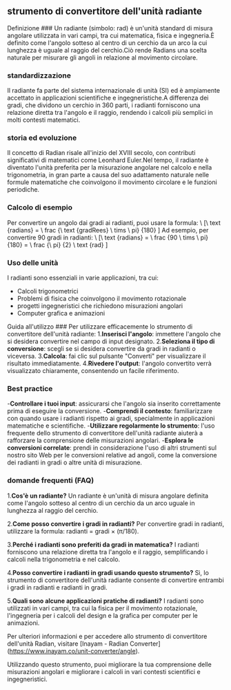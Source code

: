 ## strumento di convertitore dell'unità radiante

Definizione ###
Un radiante (simbolo: rad) è un'unità standard di misura angolare utilizzata in vari campi, tra cui matematica, fisica e ingegneria.È definito come l'angolo sotteso al centro di un cerchio da un arco la cui lunghezza è uguale al raggio del cerchio.Ciò rende Radians una scelta naturale per misurare gli angoli in relazione al movimento circolare.

### standardizzazione
Il radiante fa parte del sistema internazionale di unità (SI) ed è ampiamente accettato in applicazioni scientifiche e ingegneristiche.A differenza dei gradi, che dividono un cerchio in 360 parti, i radianti forniscono una relazione diretta tra l'angolo e il raggio, rendendo i calcoli più semplici in molti contesti matematici.

### storia ed evoluzione
Il concetto di Radian risale all'inizio del XVIII secolo, con contributi significativi di matematici come Leonhard Euler.Nel tempo, il radiante è diventato l'unità preferita per la misurazione angolare nel calcolo e nella trigonometria, in gran parte a causa del suo adattamento naturale nelle formule matematiche che coinvolgono il movimento circolare e le funzioni periodiche.

### Calcolo di esempio
Per convertire un angolo dai gradi ai radianti, puoi usare la formula:
\ [\ text {radians} = \ frac {\ text {gradRees} \ tims \ pi} {180} \]
Ad esempio, per convertire 90 gradi in radianti:
\ [\ text {radians} = \ frac {90 \ tims \ pi} {180} = \ frac {\ pi} {2} \ text {rad} \]

### Uso delle unità
I radianti sono essenziali in varie applicazioni, tra cui:
- Calcoli trigonometrici
- Problemi di fisica che coinvolgono il movimento rotazionale
- progetti ingegneristici che richiedono misurazioni angolari
- Computer grafica e animazioni

Guida all'utilizzo ###
Per utilizzare efficacemente lo strumento di convertitore dell'unità radiante:
1.**Inserisci l'angolo**: immettere l'angolo che si desidera convertire nel campo di input designato.
2.**Seleziona il tipo di conversione**: scegli se si desidera convertire da gradi in radianti o viceversa.
3.**Calcola**: fai clic sul pulsante "Converti" per visualizzare il risultato immediatamente.
4.**Rivedere l'output**: l'angolo convertito verrà visualizzato chiaramente, consentendo un facile riferimento.

### Best practice
-**Controllare i tuoi input**: assicurarsi che l'angolo sia inserito correttamente prima di eseguire la conversione.
-**Comprendi il contesto**: familiarizzare con quando usare i radianti rispetto ai gradi, specialmente in applicazioni matematiche e scientifiche.
-**Utilizzare regolarmente lo strumento**: l'uso frequente dello strumento di convertitore dell'unità radiante aiuterà a rafforzare la comprensione delle misurazioni angolari.
-**Esplora le conversioni correlate**: prendi in considerazione l'uso di altri strumenti sul nostro sito Web per le conversioni relative ad angoli, come la conversione dei radianti in gradi o altre unità di misurazione.

### domande frequenti (FAQ)

1.**Cos'è un radiante?**
Un radiante è un'unità di misura angolare definita come l'angolo sotteso al centro di un cerchio da un arco uguale in lunghezza al raggio del cerchio.

2.**Come posso convertire i gradi in radianti?**
Per convertire gradi in radianti, utilizzare la formula: radianti = gradi × (π/180).

3.**Perché i radianti sono preferiti da gradi in matematica?**
I radianti forniscono una relazione diretta tra l'angolo e il raggio, semplificando i calcoli nella trigonometria e nel calcolo.

4.**Posso convertire i radianti in gradi usando questo strumento?**
Sì, lo strumento di convertitore dell'unità radiante consente di convertire entrambi i gradi in radianti e radianti in gradi.

5.**Quali sono alcune applicazioni pratiche di radianti?**
I radianti sono utilizzati in vari campi, tra cui la fisica per il movimento rotazionale, l'ingegneria per i calcoli del design e la grafica per computer per le animazioni.

Per ulteriori informazioni e per accedere allo strumento di convertitore dell'unità Radian, visitare [Inayam - Radian Converter] (https://www.inayam.co/unit-converter/angle).

Utilizzando questo strumento, puoi migliorare la tua comprensione delle misurazioni angolari e migliorare i calcoli in vari contesti scientifici e ingegneristici.